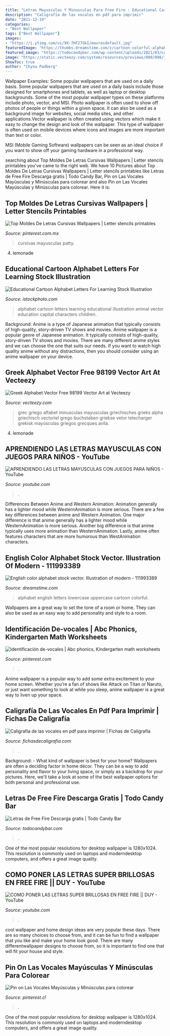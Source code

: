 ```yaml
---
title: "Letras Mayusculas Y Minusculas Para Free Fire : Educational Cartoon Alphabet Letters For Learning Stock Illustration"
description: "Caligrafía de las vocales en pdf para imprimir"
date: "2021-12-19"
categories:
- "Best Wallpaper"
tags: ["Best Wallpaper"]
images:
- "https://i.ytimg.com/vi/9X-7HF27GkI/maxresdefault.jpg"
featuredImage: "https://thumbs.dreamstime.com/z/cartoon-colorful-alphabet-white-background-uppercase-lowercase-letters-english-color-alphabet-111993389.jpg"
featured_image: "https://todocandybar.com/wp-content/uploads/2021/03/Letra-S-Free-Fire-Abecedario-257x300.png"
image: "https://static.vecteezy.com/system/resources/previews/000/098/199/large_2x/greek-alphabet-vector-free.png"
ShowToc: true
author: "Chyna Padberg"
---
```



Wallpaper Examples: Some popular wallpapers that are used on a daily basis.
Some popular wallpapers that are used on a daily basis include those designed for smartphones and tablets, as well as laptop or desktop backgrounds. Some of the most popular wallpaper types on these platforms include photo, vector, and MSI. 
Photo wallpaper is often used to show off photos of people or things within a given space. It can also be used as a background image for websites, social media sites, and other applications.Vector wallpaper is often created using vectors which make it easy to change the design and look of the wallpaper. This type of wallpaper is often used on mobile devices where icons and images are more important than text or color. 

MSI (Mobile Gaming Software) wallpapers can be seen as an ideal choice if you want to show off your gaming hardware in a professional way.

	

		
searching about Top Moldes De Letras Cursivas Wallpapers | Letter stencils printables you've came to the right web. We have 10 Pictures about Top Moldes De Letras Cursivas Wallpapers | Letter stencils printables like Letras de Free Fire Descarga gratis | Todo Candy Bar, Pin on Las Vocales Mayúsculas y Minúsculas para colorear and also Pin on Las Vocales Mayúsculas y Minúsculas para colorear. Here it is:
		
    
## Top Moldes De Letras Cursivas Wallpapers | Letter Stencils Printables

<img loading=lazy src="https://i.pinimg.com/originals/95/55/2a/95552adebab86514d44afa0969f67651.jpg" onerror="this.onerror=null;this.src='https://tse1.mm.bing.net/th?id=OIP.Uw0SoxdqZecfqLG6Jii2ywHaJ1&amp;pid=15.1';" alt="Top Moldes De Letras Cursivas Wallpapers | Letter stencils printables">

_Source: pinterest.com.mx_

>cursivas mayusculas patty. 

	

4. lemonade 

    
## Educational Cartoon Alphabet Letters For Learning Stock Illustration

<img loading=lazy src="https://media.istockphoto.com/vectors/educational-cartoon-alphabet-letters-for-learning-vector-id1089505390" onerror="this.onerror=null;this.src='https://tse4.mm.bing.net/th?id=OIP.Lv3HqQkUWfVHI2n_N_X9qwHaFK&amp;pid=15.1';" alt="Educational Cartoon Alphabet Letters For Learning Stock Illustration">

_Source: istockphoto.com_

>alphabet cartoon letters learning educational illustration animal vector education capital characters children. 

	

Background: Anime is a type of Japanese animation that typically consists of high-quality, story-driven TV shows and movies.
Anime wallpaper is a popular genre of Japanese animation. It typically consists of high-quality, story-driven TV shows and movies. There are many different anime styles and we can choose the one that suits our needs. If you want to watch high quality anime without any distractions, then you should consider using an anime wallpaper on your device.

    
## Greek Alphabet Vector Free 98199 Vector Art At Vecteezy

<img loading=lazy src="https://static.vecteezy.com/system/resources/previews/000/098/199/large_2x/greek-alphabet-vector-free.png" onerror="this.onerror=null;this.src='https://tse2.mm.bing.net/th?id=OIP.45enLHZiqp6HAAFQCBgfcQHaFL&amp;pid=15.1';" alt="Greek Alphabet Vector Free 98199 Vector Art at Vecteezy">

_Source: vecteezy.com_

>grec griego alfabet minusculas mayusculas griechisches grieks alpha griechisch vectoriel grego buchstaben griekse vetor telecharger grekisk mayúsculas griegos grecques avila. 

	

4. lemonade 

    
## APRENDIENDO LAS LETRAS MAYUSCULAS CON JUEGOS PARA NIÑOS - YouTube

<img loading=lazy src="https://i.ytimg.com/vi/NATqLnyVfkw/maxresdefault.jpg" onerror="this.onerror=null;this.src='https://tse3.mm.bing.net/th?id=OIP.Ge__9DsfvN4aLtAhmN-DxwHaEK&amp;pid=15.1';" alt="APRENDIENDO LAS LETRAS MAYUSCULAS CON JUEGOS PARA NIÑOS - YouTube">

_Source: youtube.com_

>. 

	

Differences Between Anime and Western Animation: Animation generally has a lighter mood while WesternAnimation is more serious.
There are a few key differences between anime and Western Animation. One major difference is that anime generally has a lighter mood while WesternAnimation is more serious. Another big difference is that anime typically uses more animation than WesternAnimation. Lastly, anime often features characters that are more humorous than WestAnimation characters.

    
## English Color Alphabet Stock Vector. Illustration Of Modern - 111993389

<img loading=lazy src="https://thumbs.dreamstime.com/z/cartoon-colorful-alphabet-white-background-uppercase-lowercase-letters-english-color-alphabet-111993389.jpg" onerror="this.onerror=null;this.src='https://tse2.mm.bing.net/th?id=OIP.jLnJUaQTqLAs4-eFsJ9F2wHaH6&amp;pid=15.1';" alt="English color alphabet stock vector. Illustration of modern - 111993389">

_Source: dreamstime.com_

>alphabet english letters lowercase uppercase cartoon colorful. 

	

Wallpapers are a great way to set the tone of a room or home. They can also be used as an easy way to add personality and style to a room.

    
## Identificación De-vocales | Abc Phonics, Kindergarten Math Worksheets

<img loading=lazy src="https://i.pinimg.com/originals/22/9a/11/229a11281c05d1402bad2b45df19992d.jpg" onerror="this.onerror=null;this.src='https://tse2.mm.bing.net/th?id=OIP.03oWsVDzmvlY5mNvM5KyWgHaKe&amp;pid=15.1';" alt="Identificación de-vocales | Abc phonics, Kindergarten math worksheets">

_Source: pinterest.com_

>. 

	

Anime wallpaper is a popular way to add some extra excitement to your home screen. Whether you’re a fan of shows like Attack on Titan or Naruto, or just want something to look at while you sleep, anime wallpaper is a great way to liven up your space.

    
## Caligrafía De Las Vocales En Pdf Para Imprimir | Fichas De Caligrafía

<img loading=lazy src="https://fichasdecaligrafia.com/wp-content/uploads/2019/11/ejercicio_de_caligrafia_de_la_vocal_e-724x1024.png" onerror="this.onerror=null;this.src='https://tse4.mm.bing.net/th?id=OIP.pr1jmlBVvegBmOiAITeFaQHaKe&amp;pid=15.1';" alt="Caligrafía de las vocales en pdf para imprimir | Fichas de Caligrafía">

_Source: fichasdecaligrafia.com_

>. 

	

Background: - What kind of wallpaper is best for your home?
Wallpapers are often a deciding factor in home décor. They can be a way to add personality and flavor to your living space, or simply as a backdrop for your pictures. Here, we'll take a look at some of the best wallpaper options for both personal and professional use.

    
## Letras De Free Fire Descarga Gratis | Todo Candy Bar

<img loading=lazy src="https://todocandybar.com/wp-content/uploads/2021/03/Letra-S-Free-Fire-Abecedario-257x300.png" onerror="this.onerror=null;this.src='https://tse2.mm.bing.net/th?id=OIP.AYCw5RiV4Hc3-XNFuCbmNAAAAA&amp;pid=15.1';" alt="Letras de Free Fire Descarga gratis | Todo Candy Bar">

_Source: todocandybar.com_

>. 

	

One of the most popular resolutions for desktop wallpaper is 1280x1024. This resolution is commonly used on laptops and moderndesktop computers, and offers a great image quality.

    
## COMO PONER LAS LETRAS SUPER BRILLOSAS EN FREE FIRE || DUY - YouTube

<img loading=lazy src="https://i.ytimg.com/vi/9X-7HF27GkI/maxresdefault.jpg" onerror="this.onerror=null;this.src='https://tse3.mm.bing.net/th?id=OIP.DE8FwwcFv7DlXb1UUhYbtwHaEK&amp;pid=15.1';" alt="COMO PONER LAS LETRAS SUPER BRILLOSAS EN FREE FIRE || DUY - YouTube">

_Source: youtube.com_

>. 

	

cool wallpaper and home design ideas are very popular these days. There are so many choices to choose from, and it can be fun to find a wallpaper that you like and make your home look good. There are many differentwallpaper designs to choose from, so it is important to find one that will fit your house and style.

    
## Pin On Las Vocales Mayúsculas Y Minúsculas Para Colorear

<img loading=lazy src="https://i.pinimg.com/736x/7d/a0/57/7da057f8c2f27774a050d0b3fabbce2b.jpg" onerror="this.onerror=null;this.src='https://tse1.mm.bing.net/th?id=OIP.So-U0aYCKjh63aet4wBLhQHaK6&amp;pid=15.1';" alt="Pin on Las Vocales Mayúsculas y Minúsculas para colorear">

_Source: pinterest.cl_

>. 

	

One of the most popular resolutions for desktop wallpaper is 1280x1024. This resolution is commonly used on laptops and moderndesktop computers, and offers a great image quality.

